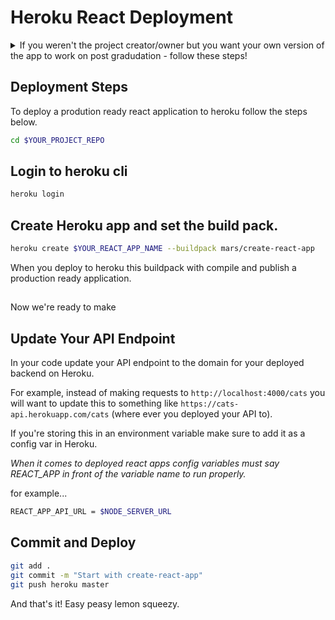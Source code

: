 # Heroku React Deployment

<details>
  <summary>If you weren't the project creator/owner but you want your own version of the app to work on post gradudation - follow these steps!</summary>
  <br>
  If this is a group project, and you weren't the original creator of the repo you will most likely want to have your own version of the app deployed that you can continue to work on post graduation.

1. Go ahead and make your way to the repo for the project on Github and fork that project to your own Github account.

2. Once you've forked it, clone the repo to your local machine and rename it to something different. This will be your personal version of the repo.
for example.
```bash
git clone git@github.com:myusername/wayfarer-project.git wayfarer-project-personal
```
3. Now you're ready to deploy!
</details>


## Deployment Steps

To deploy a prodution ready react application to heroku follow the steps below. 
```bash
cd $YOUR_PROJECT_REPO
```

## Login to heroku cli
```bash 
heroku login
```

## Create Heroku app and set the build pack. 
```bash
heroku create $YOUR_REACT_APP_NAME --buildpack mars/create-react-app
```
When you deploy to heroku this buildpack with compile and publish a production ready application. 

##
Now we're ready to make 

## Update Your API Endpoint
In your code update your API endpoint to the domain for your deployed backend on Heroku.

For example, instead of making requests to `http://localhost:4000/cats` you will want to update this to something like `https://cats-api.herokuapp.com/cats` (where ever you deployed your API to).

If you're storing this in an environment variable make sure to add it as a config var in Heroku.

_When it comes to deployed react apps config variables must say REACT_APP in front of the variable name to run properly._

for example...
```bash
REACT_APP_API_URL = $NODE_SERVER_URL
```

## Commit and Deploy
```bash
git add .
git commit -m "Start with create-react-app"
git push heroku master
```

And that's it! Easy peasy lemon squeezy. 


